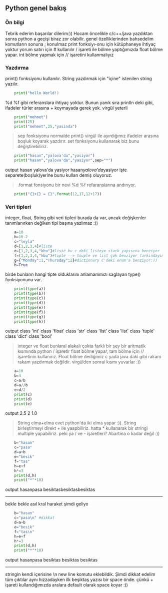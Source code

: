 ## Python genel bakış

### Ön bilgi
Tebrik ederim başarılar dilerim:))
Hocam öncelikle c/c++/java yazdıktan sonra python a geçişi biraz zor olabilir. genel özelliklerinden bahsedelim
komutların sonuna ; konulmaz
print fonksiyı-onu için kütüphaneye ihtiyaç yoktur
yorum satırı için # kullanılır
/ işareti ile bölme yaptığımızda float bölme yapar. int bölme yapmak için // işaretini kullanmalıyız

### Yazdırma
print() fonksiyonu kullanılır. String yazdırmak için "içine" istenilen string yazılır.
````python
    print("hello World!)
````
%d %f gibi referanslara ihtiyaç yoktur. Bunun yanık sıra println deki gibi, ifadeler türler arasına + koymayada gerek yok. virgül yeterli
````python   
    print("mehmet")
    print(25)
    print("mehmet",25,"yasinda")
````
> sep fonksiyonu 
normalde print() virgül ile ayırdığımız ifadeler arasına boşluk koyarak yazdırır. set fonksiyonu kullanarak biz bunu değiştirebiliriz.
````python
    print("hasan","yalova'da","yasiyor")
    print("hasan","yalova'da","yasiyor",sep="*")
````
output
hasan yalova'da yasiyor
hasan*yalova'da*yasiyor
işte separete(boşluk)yerine bunu kullan demiş oluyoruz.
>.format fonsiyonu
bir nevi %d %f refaranslarına andırıyor.
````python
    print("{}+{} = {}".format(12,17,12+17))
````
### Veri tipleri
integer, float, String gibi veri tipleri burada da var, ancak değişkenler tanımlanırken değiken tipi başına yazlımaz :))
````python
    a=10
    b=10.2
    c="leyla"
    d=[1,2,3,4]#liste
    e=[1,2,3,4,"kbu"]#liste bu c deki listeye stack yapısına benziyor
    f=(1,2,3,4,"kbu")#tuple --> touple ve list çok benziyor farkındayım kısaca touple değiştirilemez lisr değiştirilebilir.
    g={"Monday":1,"Thursday":2}#dictionary C'deki enum'a benziyor:))
    h=True
````
birde bunların hangi tipte olduklarını anlamammızı saglayan type() fonksiyonunu var.
````python
    print(type(a))
    print(type(b))
    print(type(c))
    print(type(d))
    print(type(e))
    print(type(f))
    print(type(g))
    print(type(h))
````
output
class 'int'
class 'float'
class 'str'
class 'list'
class 'list'
class 'tuple'
class 'dict'
class 'bool'
> integer ve float
bunlaral alakalı çokta farklı bir şey bir aritmatik kısmında python / işaretir float bölme yapar, tam bölme için // işaretinin 
kullanırız. Float bölme dediğimiz c yada java daki gibi rakam rakam yazdırmak değildir. virgülden sonrai kısmı yuvarlar :))
````python
    a=10
    b=4
    c=a/b
    d=a//b
    e=d/2
    print(c)
    print(d)
    print(e)
````
output
2.5
2
1.0
> String
elma+elma evet python'da iki elma yapar :)). String birleştirmeyi direkt + ile yaapbiliriz. hatta * kullanarak bir stringi multiple 
yapabiliriz. peki ya / ve - işaretleri? Abartma o kadar değil :))
````python
    b="hasan"
    c="pasa"
    d=a+b
    e="besik"
    f="tas"
    h=e+f
    h*=3
    print(d,h)
    print("*"*10)
````
output
hasanpasa besiktasbesiktasbesiktas
**********
bekle bekle asıl kral haraket şimdi geliyo
````python
    b="hasan"
    c="pasa\n" #dikkat
    d=a+b
    e="besik"
    f="tas\n"
    h=e+f
    h*=3
    print(d,h)
    print("*"*10)
````
output
hasanpasa
 besiktas
besiktas
besiktas

**********
stringin kendi içerisine \n new line komutu eklebildik. Şimdi dikkat edelim tüm çıktılar aynı hizzadayken ilk beşiktaş yazısı bir 
space önde. çünkü + işareti kullandığımızda aralara default olarak space koyar :))  
